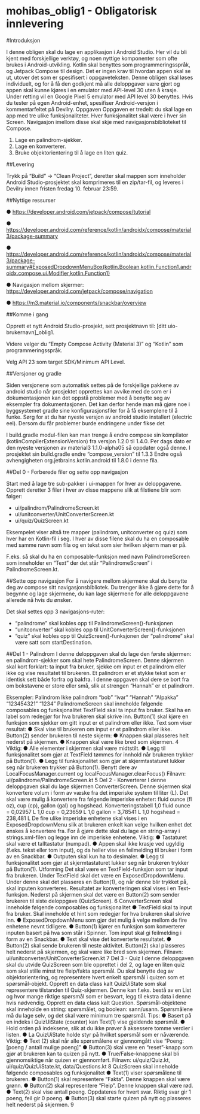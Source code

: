 # mohibas_oblig1 - Obligatorisk innlevering

#Introduksjon

I denne obligen skal du lage en applikasjon i Android Studio. Her vil du bli kjent
med forskjellige verktøy, og noen nyttige komponenter som ofte brukes i
Android-utvikling. Kotlin skal benyttes som programmeringsspråk, og Jetpack
Compose til design. Det er ingen krav til hvordan appen skal se ut, utover det som er
spesifisert i oppgaveteksten. Denne obligen skal løses individuelt, og for å få den
godkjent må alle deloppgaver være gjort og appen skal kunne kjøres i en emulator
med API-level 30 uten å krasje. Under retting vil en Google Pixel 5 emulator med
API level 30 benyttes. Hvis du tester på egen Android-enhet, spesifiser
Android-versjon i kommentarfeltet på Devilry.
Oppgaven
Oppgaven er tredelt: du skal lage en app med tre ulike funksjonaliteter.
Hver funksjonalitet skal være i hver sin Screen. Navigasjon imellom disse skal skje
med navigasjonsbiblioteket til Compose.
1. Lage en palindrom-sjekker.
2. Lage en konverterer.
3. Bruke objektorientering til å lage en liten quiz.

##Levering

Trykk på “Build” → “Clean Project”, deretter skal mappen som inneholder Android
Studio-prosjektet skal komprimeres til en zip/tar-fil, og leveres i Devilry innen
fristen fredag 10. februar 23:59.


##Nyttige ressurser

● https://developer.android.com/jetpack/compose/tutorial

● https://developer.android.com/reference/kotlin/androidx/compose/material3/package-summary

● https://developer.android.com/reference/kotlin/androidx/compose/material3/package-summary#ExposedDropdownMenuBox(kotlin.Boolean,kotlin.Function1,androidx.compose.ui.Modifier,kotlin.Function1)

● Navigasjon mellom skjermer:
https://developer.android.com/jetpack/compose/navigation

● https://m3.material.io/components/snackbar/overview

##Komme i gang

Opprett et nytt Android Studio-prosjekt, sett prosjektnavn til:
[ditt uio-brukernavn]_oblig1.

Videre velger du “Empty Compose Activity (Material 3)” og “Kotlin” som
programmeringsspråk.

Velg API 23 som target SDK/Minimum API Level.

##Versjoner og gradle

Siden versjonene som automatisk settes på de forskjellige pakkene av android studio
når prosjektet opprettes kan avvike med de som er i dokumentasjonen kan det oppstå
problemer med å benytte seg av eksempler fra dokumentasjonen. Det kan derfor
hende man må gjøre noe i byggsystemet gradle sine konfigurasjonsfiler for å få
eksemplene til å funke. Sørg for at du har nyeste versjon av android studio installert
(electric eel). Dersom du får problemer burde endringene under fikse det

I build.gradle modul-filen kan man trenge å endre compose sin kompilator
(kotlinCompilerExtensionVersion) fra versjon 1.2.0 til 1.4.0. Per dags dato er den
nyeste versjonen av material3 1.1.0-alpha05 så oppdater også denne.
I prosjektet sin build.gradle endre “compose_version” til 1.3.3 Endre også
avhengigheten org.jetbrains.kotlin.android til 1.8.0 i denne fila.

##Del 0 - Forberede filer og sette opp navigasjon

Start med å lage tre sub-pakker i ui-mappen for hver av deloppgavene. Opprett
deretter 3 filer i hver av disse mappene slik at filstiene blir som følger:

- ui/palindrom/PalindromeScreen.kt
- ui/unitconverter/UnitConverterScreen.kt
- ui/quiz/QuizScreen.kt

Eksempelet viser altså tre mapper (palindrom, unitconverter og quiz) som hver har en
Kotlin-fil i seg. I hver av disse filene skal du ha en composable med samme navn som
fila og en tekst som sier hvilken skjerm man er på.

F.eks. så skal du ha en composable-funksjon med navn PalindromeScreen som
inneholder en “Text” der det står “PalindromeScreen” i PalindromeScreen.kt.

##Sette opp navigasjon
For å navigere mellom skjermene skal du benytte deg av compose sitt
navigasjonsbibliotek. Du trenger ikke å gjøre dette for å begynne og lage skjermene,
du kan lage skjermene for alle deloppgavene allerede nå hvis du ønsker.

Det skal settes opp 3 navigasjons-ruter:

- “palindrome” skal kobles opp til PalindromeScreen()-funksjonen
- “unitconverter” skal kobles opp til UnitConverterScreen()-funksjonen
- “quiz” skal kobles opp til QuizScreen()-funksjonen der “palindrome” skal være satt som startDestination.

##Del 1 - Palindrom
I denne deloppgaven skal du lage den første skjermen: en palindrom-sjekker som
skal hete PalindromeScreen. Denne skjermen skal kort forklart: ta input fra bruker,
sjekke om input er et palindrom eller ikke og vise resultatet til brukeren.
Et palindrom er et stykke tekst som er identisk sett både forfra og bakfra. I denne
oppgaven skal dere se bort fra om bokstavene er store eller små, slik at strengen
“Hannah” er et palindrom. 

Eksempler:
Palindrom Ikke palindrom
“bob” “ivar”
“Hannah” “Alpakka”
“123454321” “1234”
PalindromeScreen skal inneholde følgende composables og funksjonalitet
TextField skal ta input fra bruker.
Skal ha en label som redegjør for hva
brukeren skal skrive inn.
Button(1) skal kjøre en funksjon som sjekker
om gitt input er et palindrom eller ikke.
Text som viser resultat:
● Skal vise til brukeren om input er et
palindrom eller ikke.
Button(2) sender brukeren til neste skjerm:
● Knappen skal plasseres helt nederst på
skjermen.
● Knappen skal være like bred som
skjermen.
4
Viktig:
● Alle elementer i skjermen skal være midtstilt.
● Legg til funksjonalitet som gjør at TextField tømmes for innhold når brukeren
trykker på Button(1).
● Legg til funksjonalitet som gjør at skjermtastaturet lukker seg når brukeren
trykker på Button(1). Benytt dere av LocalFocusManager.current og
localFocusManager.clearFocus()
Filnavn:
ui/palindrome/PalindromeScreen.kt
5
Del 2 - Konverterer
I denne deloppgaven skal du lage skjermen ConverterScreen. Denne skjermen skal
konvertere volum i form av væske fra det imperiske system til liter (L). Det skal være
mulig å konvertere fra følgende imperiske enheter: fluid ounce (fl oz), cup (cp), gallon
(gal) og hogshead.
Konverteringstabell
1,0 fluid ounce = 0,02957 L
1,0 cup = 0,23659 L
1,0 gallon = 3,78541 L
1,0 hogshead = 238,481 L
De fire ulike imperiske enhetene skal vises i en ExposedDropdownMenu slik at
brukeren enkelt kan velge hvilken enhet det ønskes å konvertere fra. For å gjøre dette
skal du lage en string-array i strings.xml-filen og legge inn de imperiske enhetene.
Viktig:
● Tastaturet skal være et talltastatur (numpad).
● Appen skal ikke krasje ved ugyldig (f.eks. tekst eller tom input), og da heller
vise en feilmelding til bruker i form av en Snackbar.
● Outputen skal kun ha to desimaler.
● Legg til funksjonalitet som gjør at skjermtastaturet lukker seg når brukeren
trykker på Button(1).
Utforming
Det skal være en TextField-funksjon som tar input fra brukeren. Under TextField
skal det være en ExposedDropdownMenu. Under denne skal det plasseres en
Button(1), og når denne blir trykket på, skal inputen konverteres. Resultatet av
konverteringen skal vises i en Text-funksjon. Nederst på skjermen skal det være en
Button(2) som sender brukeren til siste deloppgave (QuizScreen).
6
ConverterScreen skal inneholde følgende composables og funksjonalitet
● TextField skal ta input fra bruker.
Skal inneholde et hint som redegjør
for hva brukeren skal skrive inn.
● ExposedDropdownMenu som gjør
det mulig å velge mellom de fire
enhetene nevnt tidligere.
● Button(1) kjører en funksjon som
konverterer inputen basert på hva som
står i Spinner. Tom input skal gi
feilmelding i form av en Snackbar.
● Text skal vise det konverterte
resultatet.
● Button(2) skal sende brukeren til
neste aktivitet. Button(2) skal
plasseres helt nederst på skjermen, og
skal være like bred som skjermen.
Filnavn:
ui/unitconverter/UnitConverterScreen.kt
7
Del 3 - Quiz
I denne deloppgaven skal du utvide QuizScreen som ble opprettet i del 2, og lage en
liten quiz som skal stille minst tre fleip/fakta spørsmål. Du skal benytte deg av
objektorientering, og representere hvert enkelt spørsmål i quizen som et
spørsmål-objekt. Opprett en data class kalt QuizUiState som skal
representere tilstanden til Quiz-skjermen. Denne kan f.eks. bestå av en
List<Question> og hvor mange riktige spørsmål som er besvart, legg til ekstra
data i denne hvis nødvendig. Opprett en data class kalt Question.
Spørsmål-objektene skal inneholde en string: spørsmålet, og boolean: sann/usann.
Spørsmålene må du lage selv, og det skal være minimum tre spørsmål.
Tips:
● Basert på en indeks i QuizUiState (counter) kan Text(1) vise gjeldende
spørsmål.
● Hold orden på indeksene, slik at du ikke prøver å aksessere tomme verdier i
listen.
● La QuizUiState holde styr på hvilket spørsmål som er nåværende.
Viktig:
● Text (2) skal når alle spørsmålene er gjennomgått vise “Poeng: [poeng / antall
mulige poeng]”
● Button(3) skal være en “reset”-knapp som gjør at brukeren kan ta quizen på
nytt.
● True/False-knappene skal bli gjennomsiktige når quizen er gjennomført.
Filnavn:
ui/quiz/Quiz.kt, ui/quiz/QuizUiState.kt, data/Questions.kt
8
QuizScreen skal inneholde følgende composables og funksjonalitet
● Text(1) viser spørsmålene til brukeren.
● Button(1) skal representere “Fakta”.
Denne knappen skal være grønn.
● Button(2) skal representere “Fleip”.
Denne knappen skal være rød.
● Text(2) skal vise antall poeng.
Oppdateres for hvert svar. Riktig svar
gir 1 poeng, feil gir 0 poeng.
● Button(3) skal starte quizen på nytt og
plasseres helt nederst på skjermen.
9
